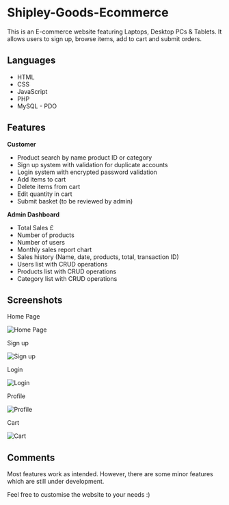 
# Shipley-Goods-Ecommerce

This is an E-commerce website featuring Laptops, Desktop PCs & Tablets. It allows users to sign up, browse items, add to cart and submit orders.






## Languages

- HTML
- CSS
- JavaScript
- PHP
- MySQL - PDO
## Features

**Customer**
- Product search by name product ID or category
- Sign up system with validation for duplicate accounts
- Login system with encrypted password validation
- Add items to cart
- Delete items from cart
- Edit quantity in cart
- Submit basket (to be reviewed by admin)


**Admin Dashboard**
  - Total Sales £
  - Number of products 
  - Number of users
  - Monthly sales report chart
  - Sales history (Name, date, products, total, transaction ID)
  - Users list with CRUD operations
  - Products list with CRUD operations
  - Category list with CRUD operations




## Screenshots

Home Page

![Home Page](https://user-images.githubusercontent.com/74497475/148749994-0ee1685e-f1d7-43b1-8d52-aa5ce04b3230.JPG)

Sign up

![Sign up](https://user-images.githubusercontent.com/74497475/148750164-1ab38774-96f0-410d-9848-82f82a3d8a6e.JPG)

Login

![Login](https://user-images.githubusercontent.com/74497475/148750218-2050d9d5-13bd-4cdf-bab8-4e25a93ff12f.JPG)

Profile

![Profile](https://user-images.githubusercontent.com/74497475/148750266-65e597c6-1c96-470e-b0a7-c411090c17dd.JPG)

Cart

![Cart](https://user-images.githubusercontent.com/74497475/148750312-69d29895-c147-4713-883f-c5ca36f64b95.JPG)

## Comments

Most features work as intended. However, there are some minor features which are still under development.

Feel free to customise the website to your needs :) 

